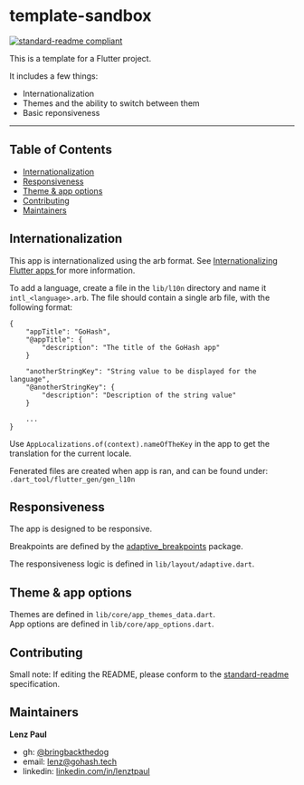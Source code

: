 # template-sandbox

[![standard-readme compliant](https://img.shields.io/badge/standard--readme-OK-green.svg?style=flat-square)](https://github.com/RichardLitt/standard-readme)

This is a template for a Flutter project. 

It includes a few things:
- Internationalization 
- Themes and the ability to switch between them
- Basic reponsiveness


___

## Table of Contents

- [Internationalization](#Internationalization)
- [Responsiveness](#Responsiveness)
- [Theme & app options](#Theme-&-app-options)
- [Contributing](#contributing)
- [Maintainers](#maintainers)


<!-- - [License](#license) -->


<!-- ## Background -->
<!-- TODO: Fill out this section. -->

<!-- ## Usage -->
<!-- TODO: Fill out this section. -->

<!-- TODO: License -->
<!-- ## License -->

## Internationalization

This app is internationalized using the arb format. See [Internationalizing Flutter apps
](https://docs.flutter.dev/development/accessibility-and-localization/internationalization#adding-your-own-localized-messages) for more information.

To add a language, create a file in the `lib/l10n` directory and name it `intl_<language>.arb`. The file should contain a single arb file, with the following format:

```
{
    "appTitle": "GoHash",
    "@appTitle": {
        "description": "The title of the GoHash app"
    }

    "anotherStringKey": "String value to be displayed for the language",
    "@anotherStringKey": {
        "description": "Description of the string value"
    }

    ...
}
```
Use `AppLocalizations.of(context).nameOfTheKey` in the app to get the translation for the current locale. 

Fenerated files are created when app is ran, and can be found under: `.dart_tool/flutter_gen/gen_l10n`

## Responsiveness

The app is designed to be responsive. 

Breakpoints are defined by the [adaptive_breakpoints](https://pub.dev/packages/adaptive_breakpoints) package.


The responsiveness logic is defined in `lib/layout/adaptive.dart`.
<!-- The responsiveness is defined by the [responsive_builder](https://pub.dev/packages/responsive_builder) package. -->


## Theme & app options
Themes are defined in `lib/core/app_themes_data.dart`.   
App options are defined in `lib/core/app_options.dart`.


## Contributing
Small note: If editing the README, please conform to the [standard-readme](https://github.com/RichardLitt/standard-readme) specification.


## Maintainers  
**Lenz Paul**  
- gh: [@bringbackthedog](https://github.com/bringbackthedog/)    
- email: [lenz@gohash.tech](mailto:bringbackthedog@gmail.com)  
- linkedin: [linkedin.com/in/lenztpaul](https://www.linkedin.com/in/lenztpaul/)  
